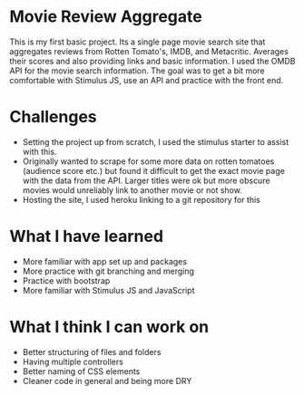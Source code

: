 # Movie Review Aggregate

This is my first basic project. Its a single page movie search site that aggregates reviews from Rotten Tomato's, IMDB, and Metacritic. Averages their scores and also providing links and basic information.
I used the OMDB API for the movie search information. The goal was to get a bit more comfortable with Stimulus JS, use an API and practice with the front end.

# Challenges
- Setting the project up from scratch, I used the stimulus starter to assist with this.
- Originally wanted to scrape for some more data on rotten tomatoes (audience score etc.) but found it difficult to get the exact movie page with the data from the API. Larger titles were ok but more obscure movies would unreliably link to another movie or not show.
- Hosting the site, I used heroku linking to a git repository for this

# What I have learned
- More familiar with app set up and packages
- More practice with git branching and merging
- Practice with bootstrap
- More familiar with Stimulus JS and JavaScript

# What I think I can work on
- Better structuring of files and folders
- Having multiple controllers
- Better naming of CSS elements
- Cleaner code in general and being more DRY
